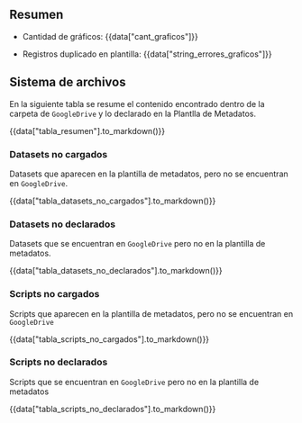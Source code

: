 ## Resumen

<!-- data.cant_graficos espera un int -->
- Cantidad de gráficos: {{data["cant_graficos"]}} 

<!-- data.string_errores_graficos espera una string que puede decir "0 errores." o una string que diga "k errores. Graficos 1, 2, 5, 10, ..." -->
- Registros duplicado en plantilla: {{data["string_errores_graficos"]}}

## Sistema de archivos

En la siguiente tabla se resume el contenido encontrado dentro de la carpeta de `GoogleDrive` y lo declarado en la Plantlla de Metadatos.
<!-- data.tabla_resumen espera un pd.DataFrame que tenga la siguiente forma

|               | Datasets | Scripts  | Variables |
| ------------- | -------- | -------- | --------- |
| Declarados    | 0        | 10       | 137       |
| Efectivos     | 10       | 8        | 140       |
| No cargados   | 5        | 4        | 0         |
| No declarados | 5        | 2        | 3         |

-->
{{data["tabla_resumen"].to_markdown()}}

### Datasets no cargados

Datasets que aparecen en la plantilla de metadatos, pero no se encuentran en `GoogleDrive`.
<!--  data.tabla_datasets_no_cargados debe ser un pd.DataFrame con una columna "Datasets no cargados"-->
{{data["tabla_datasets_no_cargados"].to_markdown()}}

### Datasets no declarados

Datasets que se encuentran en `GoogleDrive` pero no en la plantilla de metadatos.
<!--  data.tabla_datasets_no_declarados debe ser un pd.DataFrame con una columna "Datasets no declarados"-->
{{data["tabla_datasets_no_declarados"].to_markdown()}}

### Scripts no cargados

Scripts que aparecen en la plantilla de metadatos, pero no se encuentran en `GoogleDrive`
<!--  data.tabla_scripts_no_cargados debe ser un pd.DataFrame con una columna "Scripts no cargados"-->
{{data["tabla_scripts_no_cargados"].to_markdown()}}

### Scripts no declarados

Scripts que se encuentran en `GoogleDrive` pero no en la plantilla de metadatos
<!--  data.tabla_scripts_no_declarados debe ser un pd.DataFrame con una columna "Scripts no declarados"-->
{{data["tabla_scripts_no_declarados"].to_markdown()}}

<!-- ### Variables no cargadas -->

<!-- Variables que se encuentran en en la plantilla de metadatos pero no en los archivos almacenados en `GoogleDrive`. -->
<!--  data.tabla_variables_no_cargadas debe ser un pd.DataFrame con dos columnas ["Dataset Nombre", "Variable Nombre"] -->
<!-- data["tabla_variables_no_cargadas"].to_markdown() -->

<!-- ### Variables no declaradas -->

<!-- Variables que se encuentran en archivos almacenados en `GoogleDrive` pero no en la plantilla de metadatos -->
<!--  data.tabla_variables_no_declaradas debe ser un pd.DataFrame con dos columnas ["Dataset Nombre", "Variable Nombre"] -->
<!-- data["tabla_variables_no_declaradas"].to_markdown() -->
